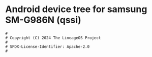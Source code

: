 # Android device tree for samsung SM-G986N (qssi)

```
#
# Copyright (C) 2024 The LineageOS Project
#
# SPDX-License-Identifier: Apache-2.0
#
```
